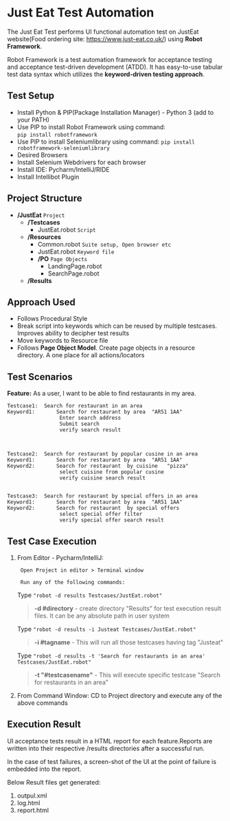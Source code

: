 


# **Just Eat Test Automation**

The Just Eat Test performs UI functional automation test on JustEat website(Food ordering site: https://www.just-eat.co.uk/) using **Robot Framework**.

Robot Framework is a test automation framework for acceptance testing and acceptance test-driven development (ATDD). 
It has easy-to-use tabular test data syntax which utilizes the **keyword-driven testing approach**.


## Test Setup

 - Install Python & PIP(Package Installation Manager) - Python 3 (add to your PATH) 
 - Use PIP to install Robot Framework  using command:  
			`pip install robotframework `
 - Use PIP to install Seleniumlibrary  using command: 
		   `pip install robotframework-seleniumlibrary ` 
  - Desired Browsers 
   - Install Selenium Webdrivers for each browser 
   - Install IDE: Pycharm/IntelliJ/RIDE  
   - Install Intellibot Plugin

## Project Structure

- **/JustEat**  `Project`
	 * **/Testcases**
		 * JustEat.robot   `Script `
	 + **/Resources**
		 + Common.robot  `Suite setup, Open browser etc `
		 + JustEat.robot  `Keyword file `
		 +  **/PO**  `Page Objects `
			 + LandingPage.robot
			 + SearchPage.robot
	 + **/Results**  


## Approach Used

- Follows Procedural Style
- Break script into keywords which can be reused by multiple testcases. Improves ability to decipher test results
-  Move keywords to Resource file
-  Follows **Page Object Model**. Create page objects in a resource directory. A one place for all actions/locators

## Test Scenarios

**Feature:**  As a user, I want to be able to find restaurants in my area.

	Testcase1: 	Search for restaurant in an area
	Keyword1:		Search for restaurant by area  "AR51 1AA"
					 Enter search address  
    				 Submit search
    				 verify search result

				
	
	Testcase2: 	Search for restaurant by popular cusine in an area
	Keyword1:		Search for restaurant by area  "AR51 1AA"
	Keyword2:		Search for restaurant  by cuisine	"pizza"
					 select cuisine from popular cusine
					 verify cuisine search result
					
	
	Testcase3:	Search for restaurant by special offers in an area 	
	Keyword1:		Search for restaurant by area  "AR51 1AA"
	Keyword2:		Search for restaurant  by special offers
					 select special offer filter
					 verify special offer search result

## Test Case Execution

1. From Editor - Pycharm/IntelliJ:

		Open Project in editor > Terminal window
		
		Run any of the following commands:
		
	Type `"robot -d results Testcases/JustEat.robot"` 
	> **-d #directory** - create directory "Results" for test execution result files. It can be any absolute path in user system
		 
	Type `"robot -d results -i Justeat Testcases/JustEat.robot"` 
	> **-i #tagname** - This will run all those testcases having tag "Justeat"
	 
	Type `"robot -d results -t 'Search for restaurants in an area' Testcases/JustEat.robot"` 
	> **-t "#testcasename"**  - This will execute specific testcase "Search for restaurants in an area" 

2. From Command Window: CD to Project directory and execute any of the above commands

## Execution Result

UI acceptance tests result in a HTML report for each feature.Reports  are written into their respective /results directories after a successful run.

In the case of test failures, a screen-shot of the UI at the point of failure is embedded into the report.

Below Result files get generated:
1. outpul.xml
2. log.html
3. report.html 

